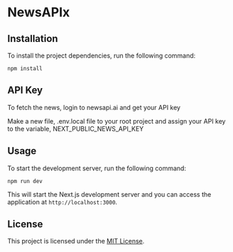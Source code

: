 # NewsAPIx

## Installation

To install the project dependencies, run the following command:

```
npm install
```


## API Key

To fetch the news, login to newsapi.ai and get your API key

Make a new file, .env.local file to your root project and assign your API key to the variable, NEXT_PUBLIC_NEWS_API_KEY


## Usage

To start the development server, run the following command:

```
npm run dev
```

This will start the Next.js development server and you can access the application at `http://localhost:3000`.

## License

This project is licensed under the [MIT License](LICENSE).

